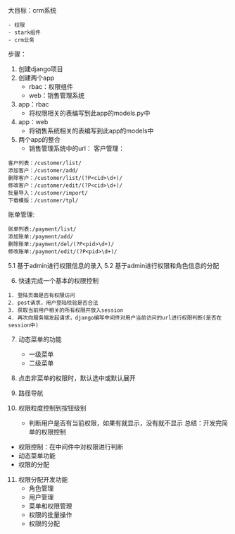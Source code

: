 大目标：crm系统

    - 权限
    - stark组件
    - crm业务
    
步骤：

1. 创建django项目
2. 创建两个app
    - rbac：权限组件
    - web：销售管理系统
3. app：rbac
    - 将权限相关的表编写到此app的models.py中
4. app：web
    - 将销售系统相关的表编写到此app的models中
5. 两个app的整合
    - 销售管理系统中的url：
客户管理：
```
客户列表：/customer/list/
添加客户：/customer/add/
删除客户：/customer/list/(?P<cid>\d+)/
修改客户：/customer/edit/(?P<cid>\d+)/
批量导入：/customer/import/
下载模版：/customer/tpl/
```
账单管理:
```
账单列表:/payment/list/
添加账单:/payment/add/
删除账单:/payment/del/(?P<pid>\d+)/
修改账单:/payment/edit/(?P<pid>\d+)/
```
5.1 基于admin进行权限信息的录入
5.2 基于admin进行权限和角色信息的分配

6. 快速完成一个基本的权限控制
```
1. 登陆页面是否有权限访问
2. post请求，用户登陆校验是否合法
3. 获取当前用户相关的所有权限并放入session
4. 再次向服务端发起请求，django编写中间件对用户当前访问的url进行权限判断(是否在session中)
```
7. 动态菜单的功能

    - 一级菜单
    - 二级菜单
8. 点击非菜单的权限时，默认选中或默认展开
9. 路径导航
10. 权限粒度控制到按钮级别
    - 判断用户是否有当前权限，如果有就显示，没有就不显示
总结：开发完简单的权限控制
- 权限控制：在中间件中对权限进行判断
- 动态菜单功能
- 权限的分配

11. 权限分配开发功能
    - 角色管理
    - 用户管理
    - 菜单和权限管理
    - 权限的批量操作
    - 权限的分配

